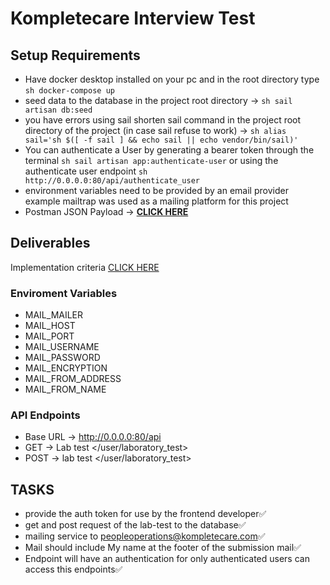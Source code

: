 # Kompletecare Interview Test

## Setup Requirements

- Have docker desktop installed on your pc and in the root directory type ```sh docker-compose up```
- seed data to the database in the project root directory -> ```sh sail artisan db:seed```
- you have errors using sail shorten sail command in the project root directory of the project (in case sail refuse to work) -> ```sh alias sail='sh $([ -f sail ] && echo sail || echo vendor/bin/sail)'```
- You can authenticate a User by generating a bearer token through the terminal ```sh sail artisan app:authenticate-user``` or using the authenticate user endpoint ```sh http://0.0.0.0:80/api/authenticate_user```
- environment variables need to be provided by an email provider example mailtrap was used as a mailing platform for this project
- Postman JSON Payload -> **[CLICK HERE](/payload.json)**

## Deliverables

Implementation criteria [CLICK HERE](/SEVENZ%20HEALTHCARE%20BACKEND%20DEVELOPER%20TEST.pdf)

### Enviroment Variables

- MAIL_MAILER
- MAIL_HOST
- MAIL_PORT
- MAIL_USERNAME
- MAIL_PASSWORD
- MAIL_ENCRYPTION
- MAIL_FROM_ADDRESS
- MAIL_FROM_NAME

### API Endpoints

- Base URL -> <http://0.0.0.0:80/api>
- GET -> Lab test </user/laboratory_test>
- POST -> lab test </user/laboratory_test>

## TASKS

- provide the auth token for use by the frontend developer✅
- get and post request of the lab-test to the database✅
- mailing service to <peopleoperations@kompletecare.com>✅
- Mail should include My name at the footer of the submission mail✅
- Endpoint will have an authentication for only authenticated users can access this endpoints✅
